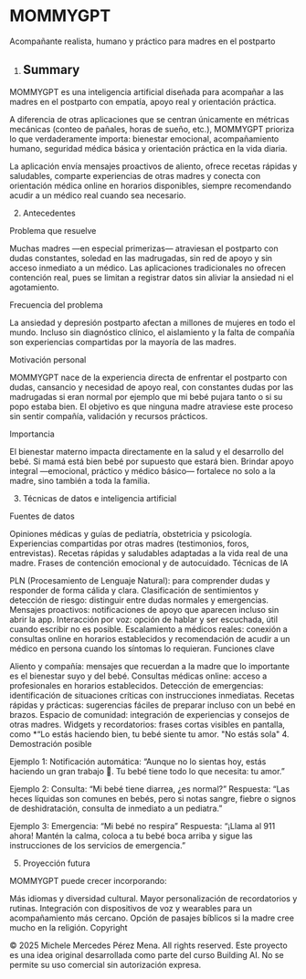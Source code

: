 # MOMMYGPT 

Acompañante realista, humano y práctico para madres en el postparto

1. ## Summary

MOMMYGPT es una inteligencia artificial diseñada para acompañar a las madres en el postparto con empatía, apoyo real y orientación práctica.

A diferencia de otras aplicaciones que se centran únicamente en métricas mecánicas (conteo de pañales, horas de sueño, etc.), MOMMYGPT prioriza lo que verdaderamente importa: bienestar emocional, acompañamiento humano, seguridad médica básica y orientación práctica en la vida diaria.

La aplicación envía mensajes proactivos de aliento, ofrece recetas rápidas y saludables, comparte experiencias de otras madres y conecta con orientación médica online en horarios disponibles, siempre recomendando acudir a un médico real cuando sea necesario.

2. Antecedentes

Problema que resuelve

Muchas madres —en especial primerizas— atraviesan el postparto con dudas constantes, soledad en las madrugadas, sin red de apoyo y sin acceso inmediato a un médico. Las aplicaciones tradicionales no ofrecen contención real, pues se limitan a registrar datos sin aliviar la ansiedad ni el agotamiento.

Frecuencia del problema

La ansiedad y depresión postparto afectan a millones de mujeres en todo el mundo. Incluso sin diagnóstico clínico, el aislamiento y la falta de compañía son experiencias compartidas por la mayoría de las madres.

Motivación personal

MOMMYGPT nace de la experiencia directa de enfrentar el postparto con dudas, cansancio y necesidad de apoyo real, con constantes dudas por las madrugadas si eran normal por ejemplo que mi bebé pujara tanto o si su popo estaba bien. El objetivo es que ninguna madre atraviese este proceso sin sentir compañía, validación y recursos prácticos.

Importancia

El bienestar materno impacta directamente en la salud y el desarrollo del bebé. Si mamá está bien bebé por supuesto que estará bien. Brindar apoyo integral —emocional, práctico y médico básico— fortalece no solo a la madre, sino también a toda la familia.

3. Técnicas de datos e inteligencia artificial

Fuentes de datos

Opiniones médicas y guías de pediatría, obstetricia y psicología.
Experiencias compartidas por otras madres (testimonios, foros, entrevistas).
Recetas rápidas y saludables adaptadas a la vida real de una madre.
Frases de contención emocional y de autocuidado.
Técnicas de IA

PLN (Procesamiento de Lenguaje Natural): para comprender dudas y responder de forma cálida y clara.
Clasificación de sentimientos y detección de riesgo: distinguir entre dudas normales y emergencias.
Mensajes proactivos: notificaciones de apoyo que aparecen incluso sin abrir la app.
Interacción por voz: opción de hablar y ser escuchada, útil cuando escribir no es posible.
Escalamiento a médicos reales: conexión a consultas online en horarios establecidos y recomendación de acudir a un médico en persona cuando los síntomas lo requieran.
Funciones clave

Aliento y compañía: mensajes que recuerdan a la madre que lo importante es el bienestar suyo y del bebé.
Consultas médicas online: acceso a profesionales en horarios establecidos.
Detección de emergencias: identificación de situaciones críticas con instrucciones inmediatas.
Recetas rápidas y prácticas: sugerencias fáciles de preparar incluso con un bebé en brazos.
Espacio de comunidad: integración de experiencias y consejos de otras madres.
Widgets y recordatorios: frases cortas visibles en pantalla, como *“Lo estás haciendo bien, tu bebé siente tu amor. "No estás sola"
4. Demostración posible

Ejemplo 1:
Notificación automática:
“Aunque no lo sientas hoy, estás haciendo un gran trabajo 💙. Tu bebé tiene todo lo que necesita: tu amor.”

Ejemplo 2:
Consulta: “Mi bebé tiene diarrea, ¿es normal?”
Respuesta: “Las heces líquidas son comunes en bebés, pero si notas sangre, fiebre o signos de deshidratación, consulta de inmediato a un pediatra.”

Ejemplo 3:
Emergencia: “Mi bebé no respira”
Respuesta: “¡Llama al 911 ahora! Mantén la calma, coloca a tu bebé boca arriba y sigue las instrucciones de los servicios de emergencia.”

5. Proyección futura

MOMMYGPT puede crecer incorporando:

Más idiomas y diversidad cultural.
Mayor personalización de recordatorios y rutinas.
Integración con dispositivos de voz y wearables para un acompañamiento más cercano.
Opción de pasajes bíblicos si la madre cree mucho en la religión.
Copyright

© 2025 Michele Mercedes Pérez Mena. All rights reserved.
Este proyecto es una idea original desarrollada como parte del curso Building AI.
No se permite su uso comercial sin autorización expresa.
